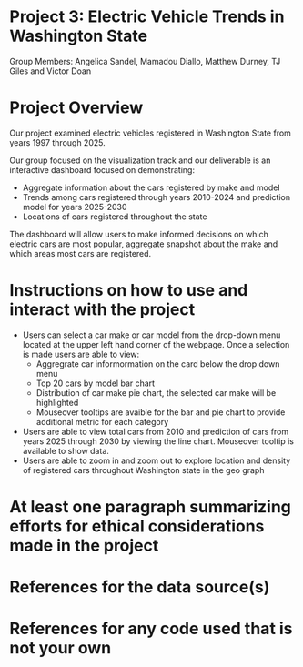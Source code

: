 # Project 3: Electric Vehicle Trends in Washington State
Group Members: Angelica Sandel, Mamadou Diallo, Matthew Durney, TJ Giles and Victor Doan

# Project Overview
Our project examined electric vehicles registered in Washington State from years 1997 through 2025.

Our group focused on the visualization track and our deliverable is an interactive dashboard focused on demonstrating:
- Aggregate information about the cars registered by make and model
- Trends among cars registered through years 2010-2024 and prediction model for years 2025-2030
- Locations of cars registered throughout the state

The dashboard will allow users to make informed decisions on which electric cars are most popular, aggregate snapshot about the make and which areas most cars are registered.

# Instructions on how to use and interact with the project
- Users can select a car make or car model from the drop-down menu located at the upper left hand corner of the webpage. Once a selection is made users are able to view:
    - Aggregrate car informormation on the card below the drop down menu
    - Top 20 cars by model bar chart
    - Distribution of car make pie chart, the selected car make will be highlighted
    - Mouseover tooltips are avaible for the bar and pie chart to provide additional metric for each category
- Users are able to view total cars from 2010 and prediction of cars from years 2025 through 2030 by viewing the line chart. Mouseover tooltip is available to show data.
- Users are able to zoom in and zoom out to explore location and density of registered cars throughout Washington state in the geo graph

# At least one paragraph summarizing efforts for ethical considerations made in the project

# References for the data source(s)

# References for any code used that is not your own
